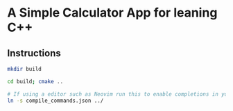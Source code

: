 # A Simple Calculator App for leaning C++

## Instructions
```bash
mkdir build
```
```bash
cd build; cmake ..
```
```bash
# If using a editor such as Neovim run this to enable completions in your LSP (clangd)
ln -s compile_commands.json ../
```
